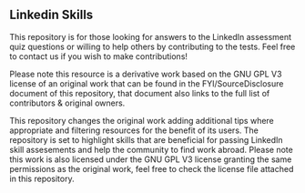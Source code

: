 ## Linkedin Skills

<a id="top-page"></a>


This repository is for those looking for answers to the LinkedIn assessment quiz questions or willing to help others by contributing to the tests. Feel free to contact us if you wish to make contributions!

Please note this resource is a derivative work based on the GNU GPL V3 license of an original work that can be found in the FYI/SourceDisclosure document of this repository, that document also links to the full list of contributors & original owners.

This repository changes the original work adding additional tips where appropriate and filtering resources for the benefit of its users. The repository is set to highlight skills that are beneficial for passing LinkedIn skill assesements and help the community to find work abroad. Please note this work is also licensed under the GNU GPL V3 license granting the same permissions as the original work, feel free to check the license file attached in this repository.
